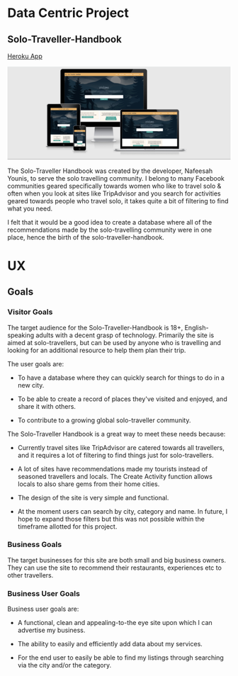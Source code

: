 # Data Centric Project
## Solo-Traveller-Handbook

[Heroku App](https://solo-travel-handbook.herokuapp.com/)

<div align="center">
    <img src="/static/images/homepageimage.png" target="_blank" rel="noopener" alt="Image of how home page looks on all screen sizes" aria-label="Image of how home page looks on all screen sizes" />
</div>

The Solo-Traveller Handbook was created by the developer, Nafeesah Younis, to serve the solo travelling community. I belong to many Facebook communities geared specifically towards women who like to travel solo & often when you look at sites like TripAdvisor and you search for activities geared towards people who travel solo, it takes quite a bit of filtering to find what you need.

I felt that it would be a good idea to create a database where all of the recommendations made by the solo-travelling community were in one place, hence the birth of the solo-traveller-handbook.

# UX

## Goals

### Visitor Goals

The target audience for the Solo-Traveller-Handbook is 18+, English-speaking adults with a decent grasp of technology. Primarily the site is aimed at solo-travellers, but can be used by anyone who is travelling and looking for an additional resource to help them plan their trip.

The user goals are:

- To have a database where they can quickly search for things to do in a new city.

- To be able to create a record of places they've visited and enjoyed, and share it with others.

- To contribute to a growing global solo-traveller community.

The Solo-Traveller Handbook is a great way to meet these needs because:

- Currently travel sites like TripAdvisor are catered towards all travellers, and it requires a lot of filtering to find things just for solo-travellers.

- A lot of sites have recommendations made my tourists instead of seasoned travellers and locals. The Create Activity function allows locals to also share gems from their home cities.

- The design of the site is very simple and functional.

- At the moment users can search by city, category and name. In future, I hope to expand those filters but this was not possible within the timeframe allotted for this project.

### Business Goals

The target businesses for this site are both small and big business owners. They can use the site to recommend their restaurants, experiences etc to other travellers. 

### Business User Goals

Business user goals are:

- A functional, clean and appealing-to-the eye site upon which I can advertise my business.

- The ability to easily and efficiently add data about my services.

- For the end user to easily be able to find my listings through searching via the city and/or the category.


